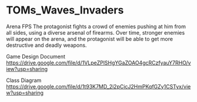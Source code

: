 # TOMs_Waves_Invaders
Arena FPS 
The protagonist fights a crowd of enemies pushing at him from all sides, using a diverse arsenal of firearms. 
Over time, stronger enemies will appear on the arena, and the protagonist will be able to get more destructive and deadly weapons.

Game Design Document
https://drive.google.com/file/d/1VLpeZPlSHgYGaZOAO4gcRCzfyauY7RHO/view?usp=sharing

Class Diagram
https://drive.google.com/file/d/1t93K7MD_2i2pCicJ2HmPKqfGZy1CSTyx/view?usp=sharing

